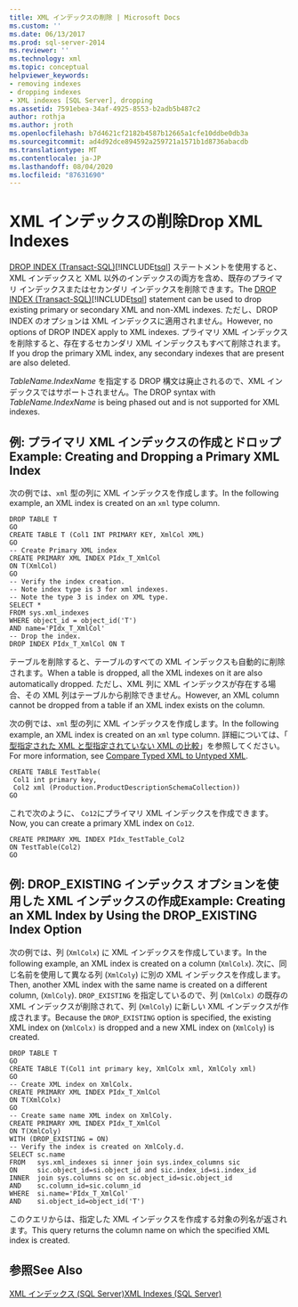 ```yaml
---
title: XML インデックスの削除 | Microsoft Docs
ms.custom: ''
ms.date: 06/13/2017
ms.prod: sql-server-2014
ms.reviewer: ''
ms.technology: xml
ms.topic: conceptual
helpviewer_keywords:
- removing indexes
- dropping indexes
- XML indexes [SQL Server], dropping
ms.assetid: 7591ebea-34af-4925-8553-b2adb5b487c2
author: rothja
ms.author: jroth
ms.openlocfilehash: b7d4621cf2182b4587b12665a1cfe10ddbe0db3a
ms.sourcegitcommit: ad4d92dce894592a259721a1571b1d8736abacdb
ms.translationtype: MT
ms.contentlocale: ja-JP
ms.lasthandoff: 08/04/2020
ms.locfileid: "87631690"
---
```

# <a name="drop-xml-indexes"></a><span data-ttu-id="4cf56-102">XML インデックスの削除</span><span class="sxs-lookup"><span data-stu-id="4cf56-102">Drop XML Indexes</span></span>
  <span data-ttu-id="4cf56-103">[DROP INDEX &#40;Transact-SQL&#41;](/sql/t-sql/statements/drop-index-transact-sql)[!INCLUDE[tsql](../../includes/tsql-md.md)] ステートメントを使用すると、XML インデックスと XML 以外のインデックスの両方を含め、既存のプライマリ インデックスまたはセカンダリ インデックスを削除できます。</span><span class="sxs-lookup"><span data-stu-id="4cf56-103">The [DROP INDEX &#40;Transact-SQL&#41;](/sql/t-sql/statements/drop-index-transact-sql)[!INCLUDE[tsql](../../includes/tsql-md.md)] statement can be used to drop existing primary or secondary XML and non-XML indexes.</span></span> <span data-ttu-id="4cf56-104">ただし、DROP INDEX のオプションは XML インデックスに適用されません。</span><span class="sxs-lookup"><span data-stu-id="4cf56-104">However, no options of DROP INDEX apply to XML indexes.</span></span> <span data-ttu-id="4cf56-105">プライマリ XML インデックスを削除すると、存在するセカンダリ XML インデックスもすべて削除されます。</span><span class="sxs-lookup"><span data-stu-id="4cf56-105">If you drop the primary XML index, any secondary indexes that are present are also deleted.</span></span>  
  
 <span data-ttu-id="4cf56-106">*TableName.IndexName* を指定する DROP 構文は廃止されるので、XML インデックスではサポートされません。</span><span class="sxs-lookup"><span data-stu-id="4cf56-106">The DROP syntax with *TableName.IndexName* is being phased out and is not supported for XML indexes.</span></span>  
  
## <a name="example-creating-and-dropping-a-primary-xml-index"></a><span data-ttu-id="4cf56-107">例: プライマリ XML インデックスの作成とドロップ</span><span class="sxs-lookup"><span data-stu-id="4cf56-107">Example: Creating and Dropping a Primary XML Index</span></span>  
 <span data-ttu-id="4cf56-108">次の例では、`xml` 型の列に XML インデックスを作成します。</span><span class="sxs-lookup"><span data-stu-id="4cf56-108">In the following example, an XML index is created on an `xml` type column.</span></span>  
  
```  
DROP TABLE T  
GO  
CREATE TABLE T (Col1 INT PRIMARY KEY, XmlCol XML)  
GO  
-- Create Primary XML index   
CREATE PRIMARY XML INDEX PIdx_T_XmlCol   
ON T(XmlCol)  
GO  
-- Verify the index creation.   
-- Note index type is 3 for xml indexes.  
-- Note the type 3 is index on XML type.  
SELECT *  
FROM sys.xml_indexes  
WHERE object_id = object_id('T')  
AND name='PIdx_T_XmlCol'   
-- Drop the index.  
DROP INDEX PIdx_T_XmlCol ON T  
```  
  
 <span data-ttu-id="4cf56-109">テーブルを削除すると、テーブルのすべての XML インデックスも自動的に削除されます。</span><span class="sxs-lookup"><span data-stu-id="4cf56-109">When a table is dropped, all the XML indexes on it are also automatically dropped.</span></span> <span data-ttu-id="4cf56-110">ただし、XML 列に XML インデックスが存在する場合、その XML 列はテーブルから削除できません。</span><span class="sxs-lookup"><span data-stu-id="4cf56-110">However, an XML column cannot be dropped from a table if an XML index exists on the column.</span></span>  
  
 <span data-ttu-id="4cf56-111">次の例では、`xml` 型の列に XML インデックスを作成します。</span><span class="sxs-lookup"><span data-stu-id="4cf56-111">In the following example, an XML index is created on an `xml` type column.</span></span> <span data-ttu-id="4cf56-112">詳細については、「 [型指定された XML と型指定されていない XML の比較](../xml/compare-typed-xml-to-untyped-xml.md)」を参照してください。</span><span class="sxs-lookup"><span data-stu-id="4cf56-112">For more information, see [Compare Typed XML to Untyped XML](../xml/compare-typed-xml-to-untyped-xml.md).</span></span>  
  
```  
CREATE TABLE TestTable(  
 Col1 int primary key,   
 Col2 xml (Production.ProductDescriptionSchemaCollection))   
GO  
```  
  
 <span data-ttu-id="4cf56-113">これで次のように、 `Co12`にプライマリ XML インデックスを作成できます。</span><span class="sxs-lookup"><span data-stu-id="4cf56-113">Now, you can create a primary XML index on `Co12`.</span></span>  
  
```  
CREATE PRIMARY XML INDEX PIdx_TestTable_Col2   
ON TestTable(Col2)  
GO  
```  
  
## <a name="example-creating-an-xml-index-by-using-the-drop_existing-index-option"></a><span data-ttu-id="4cf56-114">例: DROP_EXISTING インデックス オプションを使用した XML インデックスの作成</span><span class="sxs-lookup"><span data-stu-id="4cf56-114">Example: Creating an XML Index by Using the DROP_EXISTING Index Option</span></span>  
 <span data-ttu-id="4cf56-115">次の例では、列 (`XmlColx`) に XML インデックスを作成しています。</span><span class="sxs-lookup"><span data-stu-id="4cf56-115">In the following example, an XML index is created on a column (`XmlColx`).</span></span> <span data-ttu-id="4cf56-116">次に、同じ名前を使用して異なる列 (`XmlColy`) に別の XML インデックスを作成します。</span><span class="sxs-lookup"><span data-stu-id="4cf56-116">Then, another XML index with the same name is created on a different column, (`XmlColy`).</span></span> <span data-ttu-id="4cf56-117">`DROP_EXISTING` を指定しているので、列 (`XmlColx)` の既存の XML インデックスが削除されて、列 (`XmlColy`) に新しい XML インデックスが作成されます。</span><span class="sxs-lookup"><span data-stu-id="4cf56-117">Because the `DROP_EXISTING` option is specified, the existing XML index on (`XmlColx)` is dropped and a new XML index on (`XmlColy`) is created.</span></span>  
  
```  
DROP TABLE T  
GO  
CREATE TABLE T(Col1 int primary key, XmlColx xml, XmlColy xml)  
GO  
-- Create XML index on XmlColx.  
CREATE PRIMARY XML INDEX PIdx_T_XmlCol   
ON T(XmlColx)  
GO  
-- Create same name XML index on XmlColy.  
CREATE PRIMARY XML INDEX PIdx_T_XmlCol   
ON T(XmlColy)   
WITH (DROP_EXISTING = ON)  
-- Verify the index is created on XmlColy.d.  
SELECT sc.name   
FROM   sys.xml_indexes si inner join sys.index_columns sic   
ON     sic.object_id=si.object_id and sic.index_id=si.index_id  
INNER  join sys.columns sc on sc.object_id=sic.object_id   
AND    sc.column_id=sic.column_id  
WHERE  si.name='PIdx_T_XmlCol'   
AND    si.object_id=object_id('T')  
```  
  
 <span data-ttu-id="4cf56-118">このクエリからは、指定した XML インデックスを作成する対象の列名が返されます。</span><span class="sxs-lookup"><span data-stu-id="4cf56-118">This query returns the column name on which the specified XML index is created.</span></span>  
  
## <a name="see-also"></a><span data-ttu-id="4cf56-119">参照</span><span class="sxs-lookup"><span data-stu-id="4cf56-119">See Also</span></span>  
 [<span data-ttu-id="4cf56-120">XML インデックス &#40;SQL Server&#41;</span><span class="sxs-lookup"><span data-stu-id="4cf56-120">XML Indexes &#40;SQL Server&#41;</span></span>](xml-indexes-sql-server.md)  
  
  
